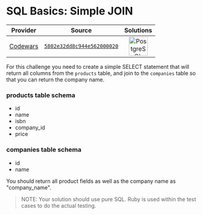 [_metadata_:generated]: - "true"

# SQL Basics: Simple JOIN

<!-- INFO TABLE BEGIN -->

| Provider                                        | Source                                                                               | Solutions                                                                                                                                                     |
| :---------------------------------------------: | :----------------------------------------------------------------------------------: | :-----------------------------------------------------------------------------------------------------------------------------------------------------------: |
| [Codewars](../../../docs/providers/Codewars.md) | [`5802e32dd8c944e562000020`](https://www.codewars.com/kata/5802e32dd8c944e562000020) | [<img src="https://res.cloudinary.com/rascaltwo/image/upload/v1631924086/postgresql_pzymmo.svg" alt="PostgreSQL" title="PostgreSQL" width="50" />](solve.sql) |

<!-- INFO TABLE END -->

For this challenge you need to create a simple SELECT statement that will return all columns from the `products` table, and join to the `companies` table so that you can return the company name. 

### products table schema
- id
- name
- isbn
- company_id
- price

### companies table schema
- id
- name

You should return all product fields as well as the company name as "company_name".

> NOTE: Your solution should use pure SQL. Ruby is used within the test cases to do the actual testing.
